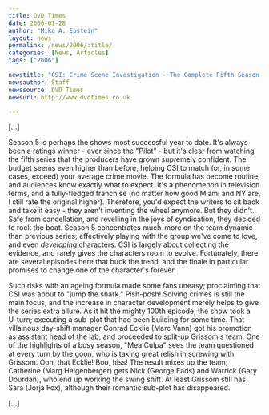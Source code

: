 ```yaml
---
title: DVD Times
date: 2006-01-28
author: "Mika A. Epstein"
layout: news
permalink: /news/2006/:title/
categories: [News, Articles]
tags: ["2006"]

newstitle: "CSI: Crime Scene Investigation - The Complete Fifth Season  "
newsauthor: Staff
newssource: DVD Times
newsurl: http://www.dvdtimes.co.uk

---
```


[...]

Season 5 is perhaps the shows most successful year to date. It's always been a ratings winner - ever since the "Pilot" - but it's clear from watching the fifth series that the producers have grown supremely confident. The budget seems even higher than before, helping CSI to match (or, in some cases, exceed) your average crime movie. The formula has become routine, and audiences know exactly what to expect. It's a phenomenon in television terms, and a fully-fledged franchise (no matter how good Miami and NY are, I still rate the original higher). Therefore, you'd expect the writers to sit back and take it easy - they aren't inventing the wheel anymore. But they didn't. Safe from cancellation, and revelling in the joys of syndication, they decided to rock the boat. Season 5 concentrates much-more on the team dynamic than previous series; effectively playing with the group we've come to love, and even *developing* characters. CSI is largely about collecting the evidence, and rarely gives the characters room to evolve. Fortunately, there are several episodes here that buck the trend, and the finale in particular promises to change one of the character's forever.

Such risks with an ageing formula made some fans uneasy; proclaiming that CSI was about to "jump the shark." Pish-posh! Solving crimes is still the main focus, and the increase in character development merely helps to give the series extra allure. As it hit the mighty 100th episode, the show took a U-turn; executing a sub-plot that had been building for some time. That villainous day-shift manager Conrad Ecklie (Marc Vann) got his promotion as assistant head of the lab, and proceeded to split-up Grissom.s team. One of the highlights of a busy season, "Mea Culpa" sees the team questioned at every turn by the goon, who is taking great relish in screwing with Grissom. Ooh, that Ecklie! Boo, hiss! The result mixes up the team; Catherine (Marg Helgenberger) gets Nick (George Eads) and Warrick (Gary Dourdan), who end up working the swing shift. At least Grissom still has Sara (Jorja Fox), although their romantic sub-plot has disappeared.

[...]

